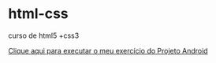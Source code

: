 # html-css
curso de html5 +css3

<a href="https://magno-araujo.github.io/html-css/exercicios/MODULO%202/DESAFIO%2010/" target="_blank">Clique aqui para executar o meu exercício do Projeto Android</a>